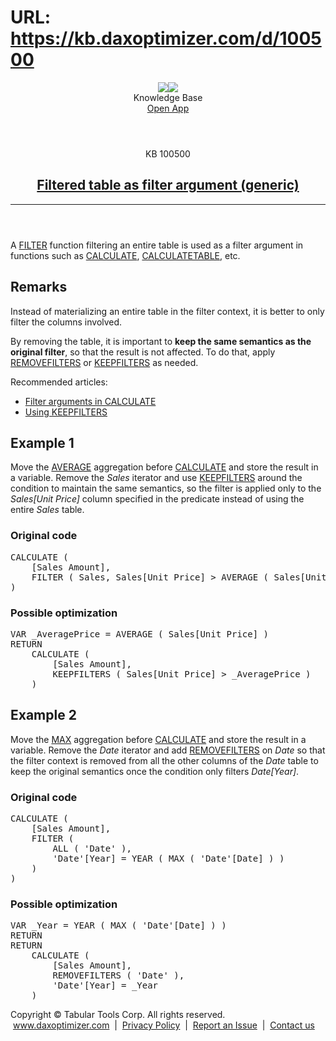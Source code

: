 # URL: https://kb.daxoptimizer.com/d/100500

<!DOCTYPE html>

<html lang="en">
<head>
<meta charset="utf-8"/>
<meta content="IE=edge" http-equiv="X-UA-Compatible"/>
<meta content="width=device-width, initial-scale=1.0" name="viewport"/>
<title>Filtered table as filter argument (generic) - DAX Optimizer Knowledge Base</title>
<meta content="#12B465" name="theme-color"/>
<link href="/assets/images/icon-228.png" media="(prefers-color-scheme: light)" rel="shortcut icon" sizes="228x228"/>
<link href="/assets/images/icon-228-dark.png" media="(prefers-color-scheme: dark)" rel="shortcut icon" sizes="228x228"/>
<link href="/assets/images/icon-228.png" rel="apple-touch-icon"/>
<link href="/assets/style/main.min.css" rel="stylesheet"/>
</head>
<body class="page-filtered-table-as-filter-argument-generic">
<header class="main nosearch">
<div class="logo">
<img class="light" src="/assets/images/logo.svg"/><img class="dark" src="/assets/images/logo-dark.svg"/>
</div>
<div class="title">Knowledge Base</div>
<div class="controls">
<!--<a href="#" class="ctrl change-theme" title="Change Theme"><span class="ctrl icon-theme-auto"></span></a>-->
<a class="ctrl border solo" href="https://app.daxoptimizer.com/" target="_blank">Open App</a>
</div>
</header>
<div class="page">
<div class="content-no-nav">
<article class="markdown-body">
<header>
<div class="super-title">KB 100500</div>
<a href="/d/100500"><h1>Filtered table as filter argument (generic)</h1></a>
<hr/>
</header>
<p>A <a href="https://dax.guide/filter/">FILTER</a> function filtering an entire table is used as a filter argument in functions such as <a href="https://dax.guide/calculate/">CALCULATE</a>, <a href="https://dax.guide/calculatetable/">CALCULATETABLE</a>, etc.</p>
<h2 id="remarks">Remarks</h2>
<p>Instead of materializing an entire table in the filter context, it is better to only filter the columns involved.</p>
<p>By removing the table, it is important to <strong>keep the same semantics as the original filter</strong>, so that the result is not affected. To do that, apply <a href="https://dax.guide/removefilters/">REMOVEFILTERS</a> or <a href="https://dax.guide/keepfilters/">KEEPFILTERS</a> as needed.</p>
<p>Recommended articles:</p>
<ul>
<li><a href="https://www.sqlbi.com/articles/filter-arguments-in-calculate/">Filter arguments in CALCULATE</a></li>
<li><a href="https://www.sqlbi.com/articles/using-keepfilters-in-dax-updated/">Using KEEPFILTERS</a></li>
</ul>
<h2 id="example-1">Example 1</h2>
<p>Move the <a href="https://dax.guide/average/">AVERAGE</a> aggregation before <a href="https://dax.guide/calculate/">CALCULATE</a> and store the result in a variable. Remove the <em>Sales</em> iterator and use <a href="https://dax.guide/keepfilters/">KEEPFILTERS</a> around the condition to maintain the same semantics, so the filter is applied only to the <em>Sales[Unit Price]</em> column specified in the predicate instead of using the entire <em>Sales</em> table.</p>
<h3 id="original-code">Original code</h3>
<pre>CALCULATE (
    [Sales Amount],
    <span class="issue"><span class="toedit">FILTER ( Sales,</span> Sales[Unit Price] &gt; <span class="toedit">AVERAGE ( Sales[Unit Price] )</span> )</span>
)</pre>
<h3 id="possible-optimization">Possible optimization</h3>
<pre><span class="added">VAR _AveragePrice = </span><span class="issue edited">AVERAGE ( Sales[Unit Price] )</span><span class="added">
RETURN</span>
    CALCULATE (
        [Sales Amount],
        <span class="issue"><span class="edited">KEEPFILTERS (</span> Sales[Unit Price] &gt; <span class="edited">_AveragePrice</span> )</span>
    )</pre>
<h2 id="example-2">Example 2</h2>
<p>Move the <a href="https://dax.guide/max/">MAX</a> aggregation before <a href="https://dax.guide/calculate/">CALCULATE</a> and store the result in a variable. Remove the <em>Date</em> iterator and add <a href="https://dax.guide/removefilters/">REMOVEFILTERS</a> on <em>Date</em> so that the filter context is removed from all the other columns of the <em>Date</em> table to keep the original semantics once the condition only filters <em>Date[Year]</em>.</p>
<h3 id="original-code-1">Original code</h3>
<pre>CALCULATE (
    [Sales Amount],
    <span class="issue"><span class="toremove">FILTER ( 
        ALL ( 'Date' ),</span>
        'Date'[Year] = <span class="toedit">YEAR ( MAX ( 'Date'[Date] ) )</span>
    <span class="toremove">)</span></span>
)</pre>
<h3 id="possible-optimization-1">Possible optimization</h3>
<pre><span class="added">VAR _Year = </span><span class="issue edited">YEAR ( MAX ( 'Date'[Date] ) )</span><span class="added">
RETURN</span>
RETURN
    CALCULATE (
        [Sales Amount],
        <span class="added">REMOVEFILTERS ( 'Date' ),</span>
        <span class="issue">'Date'[Year] = <span class="edited">_Year</span></span>
    )</pre>
<footer>
</footer>
</article>
</div>
</div>
<footer class="main">
<div class="wrapper">
<div class="copy">
            Copyright © Tabular Tools Corp. All rights reserved.  <a href="https://www.daxoptimizer.com">www.daxoptimizer.com</a>  |  <a href="https://www.daxoptimizer.com/legal/privacy/">Privacy Policy</a>  |  <a href="https://github.com/tabulartools/dax-optimizer/">Report an Issue</a>  |  <a href="mailto:daxoptimizer@tabulartools.com">Contact us</a>
</div>
</div>
</footer>
<script src="/assets/scripts/cookiehelper.min.js"></script>
<script src="/assets/scripts/main.min.js"></script>
</body>
</html>